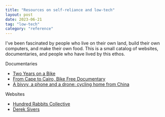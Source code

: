 ```yaml
---
title: "Resources on self-reliance and low-tech"
layout: post
date: 2023-06-21
tag: "low-tech"
category: "reference"
---
```


I've been fascinated by people who live on their own land,
build their own computers, and make their own food. This is a
small catalog of websites, documentaries, and people who
have lived by this ethos.

Documentaries

- [Two Years on a Bike](https://www.youtube.com/watch?v=rY0i2wUmIak&t=6s&pp=ygUTdHdvIHllYXJzIG9uIGEgYmlrZQ%3D%3D)
- [From Cape to Cairo, Bike Free Documentary](https://www.youtube.com/watch?v=KDOhQ-hyI5w&t=3890s&pp=ygUTdHdvIHllYXJzIG9uIGEgYmlrZQ%3D%3D)
- [A bivvy, a phone and a drone: cycling home from China](https://www.youtube.com/watch?v=Mmdxs_0yYwc&t=625s&pp=ygUTdHdvIHllYXJzIG9uIGEgYmlrZQ%3D%3D)

Websites

- [Hundred Rabbits Collective](https://100r.co/site/home.html)
- [Derek Sivers](https://sive.rs/)
